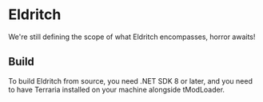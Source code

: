 # Eldritch
 We're still defining the scope of what Eldritch encompasses, horror awaits!
## Build
To build Eldritch from source, you need .NET SDK 8 or later, and you need to have Terraria installed on your machine alongside tModLoader.
